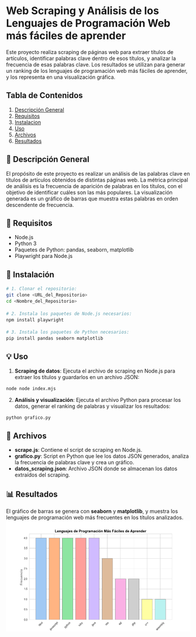 # Web Scraping y Análisis de los Lenguajes de Programación Web más fáciles de aprender
Este proyecto realiza scraping de páginas web para extraer títulos de artículos, identificar palabras clave dentro de esos títulos, y analizar la frecuencia de esas palabras clave. Los resultados se utilizan para generar un ranking de los lenguajes de programación web más fáciles de aprender, y los representa en una visualización gráfica.

## Tabla de Contenidos
1. [Descripción General](#descripción)
2. [Requisitos](#requisitos)
3. [Instalacion](#instalacion)
4. [Uso](#uso)
5. [Archivos](#archivos)
6. [Resultados](#resultados)

## 📄 Descripción General
El propósito de este proyecto es realizar un análisis de las palabras clave en títulos de artículos obtenidos de distintas páginas web. La métrica principal de análisis es la frecuencia de aparición de palabras en los títulos, con el objetivo de identificar cuáles son las más populares. La visualización generada es un gráfico de barras que muestra estas palabras en orden descendente de frecuencia. 

## 🔔 Requisitos
- Node.js
- Python 3
- Paquetes de Python: pandas, seaborn, matplotlib
- Playwright para Node.js

## 🚀 Instalación 

```bash
# 1. Clonar el repositorio:
git clone <URL_del_Repositorio>
cd <Nombre_del_Repositorio>

# 2. Instala los paquetes de Node.js necesarios:
npm install playwright

# 3. Instala los paquetes de Python necesarios:
pip install pandas seaborn matplotlib

```
## 💡 Uso

1. **Scraping de datos**: Ejecuta el archivo de scraping en Node.js para extraer los títulos y guardarlos en un archivo JSON:

```bash
node node index.mjs

```
2. **Análisis y visualización**: Ejecuta el archivo Python para procesar los datos, generar el ranking de palabras y visualizar los resultados:

```bash
python grafico.py

```
## 📁 Archivos

- **scrape.js**: Contiene el script de scraping en Node.js.
- **grafico.py**: Script en Python que lee los datos JSON generados, analiza la frecuencia de palabras clave y crea un gráfico.
- **datos_scraping.json**: Archivo JSON donde se almacenan los datos extraídos del scraping.

## 📊 Resultados

El gráfico de barras se genera con **seaborn** y **matplotlib**, y muestra los lenguajes de programación web más frecuentes en los títulos analizados.
![Resultados](.\Resultados.png)